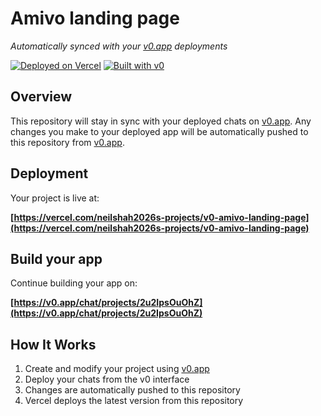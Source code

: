 # Amivo landing page

*Automatically synced with your [v0.app](https://v0.app) deployments*

[![Deployed on Vercel](https://img.shields.io/badge/Deployed%20on-Vercel-black?style=for-the-badge&logo=vercel)](https://vercel.com/neilshah2026s-projects/v0-amivo-landing-page)
[![Built with v0](https://img.shields.io/badge/Built%20with-v0.app-black?style=for-the-badge)](https://v0.app/chat/projects/2u2IpsOuOhZ)

## Overview

This repository will stay in sync with your deployed chats on [v0.app](https://v0.app).
Any changes you make to your deployed app will be automatically pushed to this repository from [v0.app](https://v0.app).

## Deployment

Your project is live at:

**[https://vercel.com/neilshah2026s-projects/v0-amivo-landing-page](https://vercel.com/neilshah2026s-projects/v0-amivo-landing-page)**

## Build your app

Continue building your app on:

**[https://v0.app/chat/projects/2u2IpsOuOhZ](https://v0.app/chat/projects/2u2IpsOuOhZ)**

## How It Works

1. Create and modify your project using [v0.app](https://v0.app)
2. Deploy your chats from the v0 interface
3. Changes are automatically pushed to this repository
4. Vercel deploys the latest version from this repository